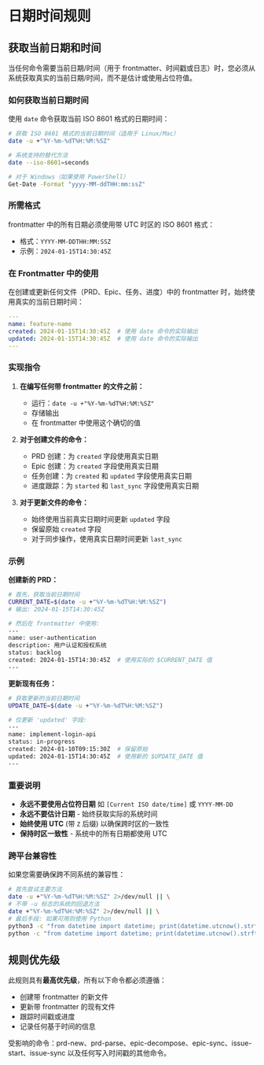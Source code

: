 # 日期时间规则

## 获取当前日期和时间

当任何命令需要当前日期/时间（用于 frontmatter、时间戳或日志）时，您必须从系统获取真实的当前日期/时间，而不是估计或使用占位符值。

### 如何获取当前日期时间

使用 `date` 命令获取当前 ISO 8601 格式的日期时间：

```bash
# 获取 ISO 8601 格式的当前日期时间（适用于 Linux/Mac）
date -u +"%Y-%m-%dT%H:%M:%SZ"

# 系统支持的替代方法
date --iso-8601=seconds

# 对于 Windows（如果使用 PowerShell）
Get-Date -Format "yyyy-MM-ddTHH:mm:ssZ"
```

### 所需格式

frontmatter 中的所有日期必须使用带 UTC 时区的 ISO 8601 格式：
- 格式：`YYYY-MM-DDTHH:MM:SSZ`
- 示例：`2024-01-15T14:30:45Z`

### 在 Frontmatter 中的使用

在创建或更新任何文件（PRD、Epic、任务、进度）中的 frontmatter 时，始终使用真实的当前日期时间：

```yaml
---
name: feature-name
created: 2024-01-15T14:30:45Z  # 使用 date 命令的实际输出
updated: 2024-01-15T14:30:45Z  # 使用 date 命令的实际输出
---
```

### 实现指令

1. **在编写任何带 frontmatter 的文件之前：**
   - 运行：`date -u +"%Y-%m-%dT%H:%M:%SZ"`
   - 存储输出
   - 在 frontmatter 中使用这个确切的值

2. **对于创建文件的命令：**
   - PRD 创建：为 `created` 字段使用真实日期
   - Epic 创建：为 `created` 字段使用真实日期
   - 任务创建：为 `created` 和 `updated` 字段使用真实日期
   - 进度跟踪：为 `started` 和 `last_sync` 字段使用真实日期

3. **对于更新文件的命令：**
   - 始终使用当前真实日期时间更新 `updated` 字段
   - 保留原始 `created` 字段
   - 对于同步操作，使用真实日期时间更新 `last_sync`

### 示例

**创建新的 PRD：**
```bash
# 首先，获取当前日期时间
CURRENT_DATE=$(date -u +"%Y-%m-%dT%H:%M:%SZ")
# 输出: 2024-01-15T14:30:45Z

# 然后在 frontmatter 中使用:
---
name: user-authentication
description: 用户认证和授权系统
status: backlog
created: 2024-01-15T14:30:45Z  # 使用实际的 $CURRENT_DATE 值
---
```

**更新现有任务：**
```bash
# 获取更新的当前日期时间
UPDATE_DATE=$(date -u +"%Y-%m-%dT%H:%M:%SZ")

# 仅更新 'updated' 字段:
---
name: implement-login-api
status: in-progress
created: 2024-01-10T09:15:30Z  # 保留原始
updated: 2024-01-15T14:30:45Z  # 使用新的 $UPDATE_DATE 值
---
```

### 重要说明

- **永远不要使用占位符日期** 如 `[Current ISO date/time]` 或 `YYYY-MM-DD`
- **永远不要估计日期** - 始终获取实际的系统时间
- **始终使用 UTC** (带 `Z` 后缀) 以确保跨时区的一致性
- **保持时区一致性** - 系统中的所有日期都使用 UTC

### 跨平台兼容性

如果您需要确保跨不同系统的兼容性：

```bash
# 首先尝试主要方法
date -u +"%Y-%m-%dT%H:%M:%SZ" 2>/dev/null || \
# 不带 -u 标志的系统的回退方法
date +"%Y-%m-%dT%H:%M:%SZ" 2>/dev/null || \
# 最后手段: 如果可用则使用 Python
python3 -c "from datetime import datetime; print(datetime.utcnow().strftime('%Y-%m-%dT%H:%M:%SZ'))" 2>/dev/null || \
python -c "from datetime import datetime; print(datetime.utcnow().strftime('%Y-%m-%dT%H:%M:%SZ'))" 2>/dev/null
```

## 规则优先级

此规则具有**最高优先级**，所有以下命令都必须遵循：
- 创建带 frontmatter 的新文件
- 更新带 frontmatter 的现有文件
- 跟踪时间戳或进度
- 记录任何基于时间的信息

受影响的命令：prd-new、prd-parse、epic-decompose、epic-sync、issue-start、issue-sync 以及任何写入时间戳的其他命令。